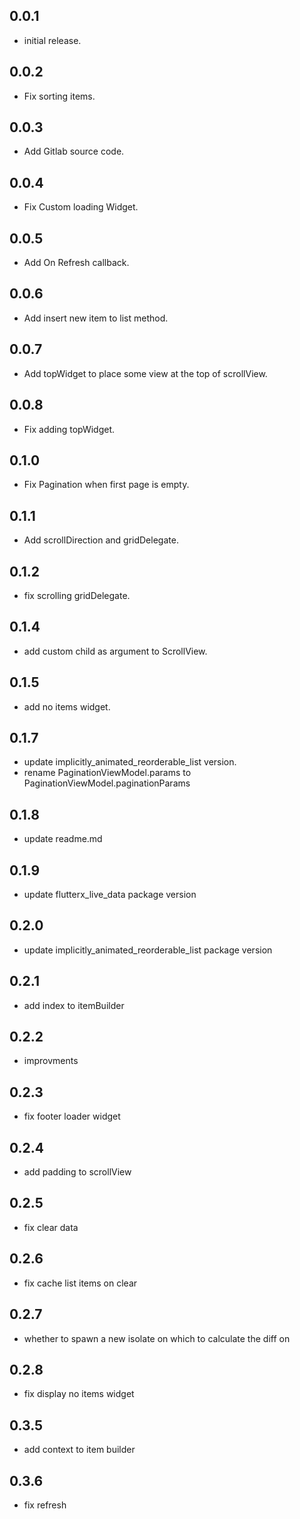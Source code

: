 ## 0.0.1

* initial release.


## 0.0.2

* Fix sorting items.

## 0.0.3

* Add Gitlab source code.

## 0.0.4

* Fix Custom loading Widget.

## 0.0.5

* Add On Refresh callback.

## 0.0.6

* Add insert new item to list method.

## 0.0.7

* Add topWidget to place some view at the top of scrollView.
## 0.0.8

* Fix adding topWidget.

## 0.1.0

* Fix Pagination when first page is empty.
## 0.1.1

* Add scrollDirection and gridDelegate.
## 0.1.2

* fix scrolling gridDelegate.
## 0.1.4

* add custom child as argument to ScrollView.
## 0.1.5

* add no items widget.

## 0.1.7

* update implicitly_animated_reorderable_list version.
* rename PaginationViewModel.params to PaginationViewModel.paginationParams
## 0.1.8

* update readme.md
## 0.1.9

* update flutterx_live_data package version
## 0.2.0

* update implicitly_animated_reorderable_list package version
## 0.2.1

* add index to itemBuilder
## 0.2.2

* improvments
## 0.2.3

* fix footer loader widget
## 0.2.4

* add padding to scrollView
## 0.2.5

* fix clear data
## 0.2.6

* fix cache list items on clear

## 0.2.7
* whether to spawn a new isolate on which to calculate the diff on

## 0.2.8
* fix display no items widget


## 0.3.5
* add context to item builder

## 0.3.6
* fix refresh